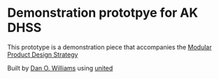 # Demonstration prototpye for AK DHSS
This prototype is a demonstration piece that accompanies the [Modular Product Design Strategy](https://github.com/AlaskaDHSS/acq-alaska-dhss-modernization/blob/master/modular-experience.md#unified-product-design)

Built by [Dan O. Williams](https://github.com/thisisdano) using [united](https://github.com/18F/united)
